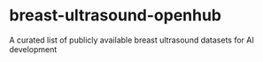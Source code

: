# breast-ultrasound-openhub
A curated list of publicly available breast ultrasound datasets for AI development
